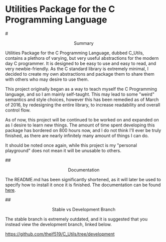 # Utilities Package for the C Programming Language

#<center>Summary</center>

Utilities Package for the C Programming Language, dubbed C_Utils, contains a plethora of varying, but very useful abstractions for the modern day C programmer. It is designed to be easy to use and easy to read, and very newbie-friendly. As the C standard library is extremely minimal, I decided to create my own abstractions and package them to share them with others who may desire to use them. 

This project originally began as a way to teach myself the C Programming language, and so I am mainly self-taught. This may lead to some "weird" semantics and style choices, however this has been remedied as of March of 2016, by redesigning the entire library, to increase readability and overall control flow.

As of now, this project will be continued to be worked on and expanded on as I desire to learn new things. The amount of time spent developing this package has bordered on 800 hours now, and I do not think I'll ever be truly finished, as there are nearly infinitely many amount of things I can do. 

It should be noted once again, while this project is my "personal playground" does not mean it will be unusable to others.

##<center>Documentation</center>

The README.md has been significantly shortened, as it will later be used to specify how to install it once it is finished. The documentation can be found [here](http://theif519.github.io/slate/).

##<center>Stable vs Development Branch</center>

The stable branch is extremely outdated, and it is suggested that you instead view the development branch, linked below.

https://github.com/theif519/C_Utils/tree/development
